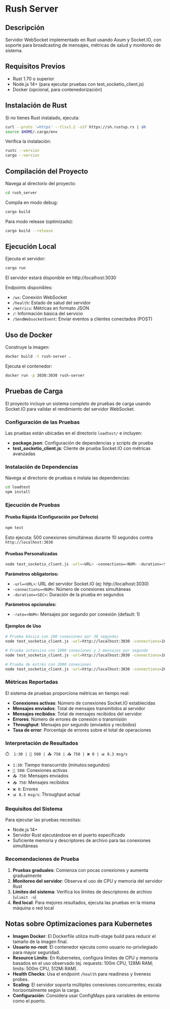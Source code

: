 # Rush Server

## Descripción

Servidor WebSocket implementado en Rust usando Axum y Socket.IO, con soporte para broadcasting de mensajes, métricas de salud y monitoreo de sistema.

## Requisitos Previos

- Rust 1.70 o superior
- Node.js 14+ (para ejecutar pruebas con test_socketio_client.js)
- Docker (opcional, para contenedorización)

## Instalación de Rust

Si no tienes Rust instalado, ejecuta:

```bash
curl --proto '=https' --tlsv1.2 -sSf https://sh.rustup.rs | sh
source $HOME/.cargo/env
```

Verifica la instalación:

```bash
rustc --version
cargo --version
```

## Compilación del Proyecto

Navega al directorio del proyecto:

```bash
cd rush_server
```

Compila en modo debug:

```bash
cargo build
```

Para modo release (optimizado):

```bash
cargo build --release
```

## Ejecución Local

Ejecuta el servidor:

```bash
cargo run
```

El servidor estará disponible en http://localhost:3030

Endpoints disponibles:
- `/ws`: Conexión WebSocket
- `/health`: Estado de salud del servidor
- `/metrics`: Métricas en formato JSON
- `/`: Información básica del servicio
- `/SendWebsocketEvent`: Enviar eventos a clientes conectados (POST)

## Uso de Docker

Construye la imagen:

```bash
docker build -t rush-server .
```

Ejecuta el contenedor:

```bash
docker run -p 3030:3030 rush-server
```

## Pruebas de Carga

El proyecto incluye un sistema completo de pruebas de carga usando Socket.IO para validar el rendimiento del servidor WebSocket.

### Configuración de las Pruebas

Las pruebas están ubicadas en el directorio `loadtest/` e incluyen:

- **package.json**: Configuración de dependencias y scripts de prueba
- **test_socketio_client.js**: Cliente de prueba Socket.IO con métricas avanzadas

### Instalación de Dependencias

Navega al directorio de pruebas e instala las dependencias:

```bash
cd loadtest
npm install
```

### Ejecución de Pruebas

#### Prueba Rápida (Configuración por Defecto)

```bash
npm test
```

Esto ejecuta: 500 conexiones simultáneas durante 10 segundos contra `http://localhost:3030`

#### Pruebas Personalizadas

```bash
node test_socketio_client.js -url=<URL> -connections=<NUM> -duration=<SEC> [-rate=<NUM>]
```

**Parámetros obligatorios:**
- `-url=<URL>`: URL del servidor Socket.IO (ej: http://localhost:3030)
- `-connections=<NUM>`: Número de conexiones simultáneas
- `-duration=<SEC>`: Duración de la prueba en segundos

**Parámetros opcionales:**
- `-rate=<NUM>`: Mensajes por segundo por conexión (default: 1)

#### Ejemplos de Uso

```bash
# Prueba básica con 100 conexiones por 30 segundos
node test_socketio_client.js -url=http://localhost:3030 -connections=100 -duration=30

# Prueba intensiva con 1000 conexiones y 2 mensajes por segundo
node test_socketio_client.js -url=http://localhost:3030 -connections=1000 -duration=60 -rate=2

# Prueba de estrés con 2000 conexiones
node test_socketio_client.js -url=http://localhost:3030 -connections=2000 -duration=120
```

### Métricas Reportadas

El sistema de pruebas proporciona métricas en tiempo real:

- **Conexiones activas**: Número de conexiones Socket.IO establecidas
- **Mensajes enviados**: Total de mensajes transmitidos al servidor
- **Mensajes recibidos**: Total de mensajes recibidos del servidor
- **Errores**: Número de errores de conexión o transmisión
- **Throughput**: Mensajes por segundo (enviados y recibidos)
- **Tasa de error**: Porcentaje de errores sobre el total de operaciones

### Interpretación de Resultados

```
⏱️  1:30 | 🔗 500 | 📤 750 | 📥 750 | ❌ 0 | 📊 8.3 msg/s
```

- `1:30`: Tiempo transcurrido (minutos:segundos)
- `🔗 500`: Conexiones activas
- `📤 750`: Mensajes enviados
- `📥 750`: Mensajes recibidos
- `❌ 0`: Errores
- `📊 8.3 msg/s`: Throughput actual

### Requisitos del Sistema

Para ejecutar las pruebas necesitas:

- Node.js 14+ 
- Servidor Rust ejecutándose en el puerto especificado
- Suficiente memoria y descriptores de archivo para las conexiones simultáneas

### Recomendaciones de Prueba

1. **Pruebas graduales**: Comienza con pocas conexiones y aumenta gradualmente
2. **Monitoreo del servidor**: Observa el uso de CPU y memoria del servidor Rust
3. **Límites del sistema**: Verifica los límites de descriptores de archivo (`ulimit -n`)
4. **Red local**: Para mejores resultados, ejecuta las pruebas en la misma máquina o red local

## Notas sobre Optimizaciones para Kubernetes

- **Imagen Docker**: El Dockerfile utiliza multi-stage build para reducir el tamaño de la imagen final.
- **Usuario no-root**: El contenedor ejecuta como usuario no-privilegiado para mayor seguridad.
- **Resource Limits**: En Kubernetes, configura límites de CPU y memoria basados en el uso observado (ej. requests: 100m CPU, 128Mi RAM; limits: 500m CPU, 512Mi RAM).
- **Health Checks**: Usa el endpoint `/health` para readiness y liveness probes.
- **Scaling**: El servidor soporta múltiples conexiones concurrentes; escala horizontalmente según la carga.
- **Configuración**: Considera usar ConfigMaps para variables de entorno como el puerto.

